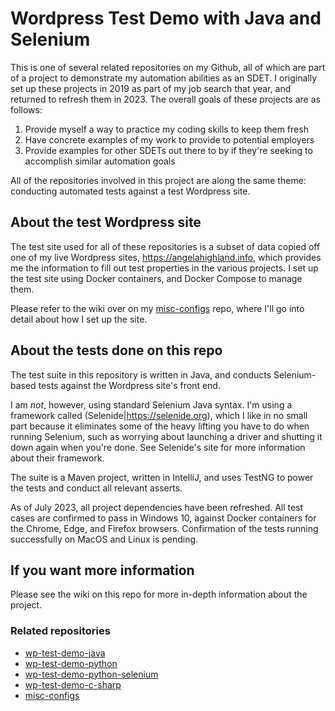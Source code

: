 # Wordpress Test Demo with Java and Selenium
This is one of several related repositories on my Github, all of which are part of a project to demonstrate my automation abilities as an SDET. I originally set up these projects in 2019 as part of my job search that year, and returned to refresh them in 2023. The overall goals of these projects are as follows:

1. Provide myself a way to practice my coding skills to keep them fresh
2. Have concrete examples of my work to provide to potential employers
3. Provide examples for other SDETs out there to by if they're seeking to accomplish similar automation goals

All of the repositories involved in this project are along the same theme: conducting automated tests against a test Wordpress site.

## About the test Wordpress site
The test site used for all of these repositories is a subset of data copied off one of my live Wordpress sites, https://angelahighland.info, which provides me the information to fill out test properties in the various projects. I set up the test site using Docker containers, and Docker Compose to manage them.

Please refer to the wiki over on my [misc-configs](https://github.com/annathepiper/misc-configs) repo, where I'll go into detail about how I set up the site.

## About the tests done on this repo
The test suite in this repository is written in Java, and conducts Selenium-based tests against the Wordpress site's front end.

I am *not*, however, using standard Selenium Java syntax. I'm using a framework called (Selenide|https://selenide.org), which I like in no small part because it eliminates some of the heavy lifting you have to do when running Selenium, such as worrying about launching a driver and shutting it down again when you're done. See Selenide's site for more information about their framework.

The suite is a Maven project, written in IntelliJ, and uses TestNG to power the tests and conduct all relevant asserts.

As of July 2023, all project dependencies have been refreshed. All test cases are confirmed to pass in Windows 10, against Docker containers for the Chrome, Edge, and Firefox browsers. Confirmation of the tests running successfully on MacOS and Linux is pending.

## If you want more information
Please see the wiki on this repo for more in-depth information about the project.

### Related repositories
* [wp-test-demo-java](https://github.com/annathepiper/wp-test-demo-java)
* [wp-test-demo-python](https://github.com/annathepiper/wp-test-demo-python)
* [wp-test-demo-python-selenium](https://github.com/annathepiper/wp-test-demo-python-selenium)
* [wp-test-demo-c-sharp](https://github.com/annathepiper/wp-test-demo-c-sharp)
* [misc-configs](https://github.com/annathepiper/misc-configs)
